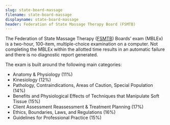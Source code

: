 ```yaml
---
slug: state-board-massage
filename: state-board-massage
displayname: state-board-massage
header: Federation of State Massage Therapy Board (FSMTB)
---
```


The Federation of State Massage Therapy ([FSMTB](https://www.fsmtb.org/)) Boards’ exam (MBLEx) is a two-hour, 100-item, multiple-choice examination on a computer. Not completing the MBLEx within the allotted time results in an automatic failure and there is no diagnostic report generated.

The exam is built around the following main categories:

- Anatomy & Physiology (11%)
- Kinesiology (12%)
- Pathology, Contraindications, Areas of Caution, Special Population (14%)
- Benefits and Physiological Effects of Techniques that Manipulate Soft Tissue (15%)
- Client Assessment Reassessment & Treatment Planning (17%)
- Ethics, Boundaries, Laws, and Regulations (16%)
- Guidelines for Professional Practice (15%)
